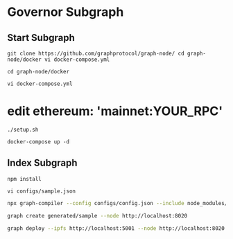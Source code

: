# Governor Subgraph

## Start Subgraph

`git clone https://github.com/graphprotocol/graph-node/
cd graph-node/docker
vi docker-compose.yml`

`cd graph-node/docker`

`vi docker-compose.yml`

# edit ethereum: 'mainnet:YOUR_RPC'

`./setup.sh`

`docker-compose up -d`

## Index Subgraph

`npm install`

`vi configs/sample.json`

```bash
npx graph-compiler --config configs/config.json --include node_modules/@openzeppelin/subgraphs/src/datasources --export-schema --export-subgraph
```

```bash
graph create generated/sample --node http://localhost:8020
```

```bash
graph deploy --ipfs http://localhost:5001 --node http://localhost:8020 generated/sample ./generated/sample.subgraph.yaml
```